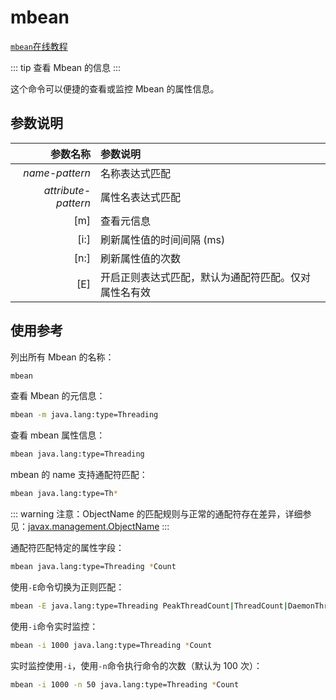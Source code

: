 # mbean

[`mbean`在线教程](https://arthas.aliyun.com/doc/arthas-tutorials.html?language=cn&id=command-mbean)

::: tip
查看 Mbean 的信息
:::

这个命令可以便捷的查看或监控 Mbean 的属性信息。

## 参数说明

|            参数名称 | 参数说明                                             |
| ------------------: | :--------------------------------------------------- |
|      _name-pattern_ | 名称表达式匹配                                       |
| _attribute-pattern_ | 属性名表达式匹配                                     |
|                 [m] | 查看元信息                                           |
|                [i:] | 刷新属性值的时间间隔 (ms)                            |
|                [n:] | 刷新属性值的次数                                     |
|                 [E] | 开启正则表达式匹配，默认为通配符匹配。仅对属性名有效 |

## 使用参考

列出所有 Mbean 的名称：

```bash
mbean
```

查看 Mbean 的元信息：

```bash
mbean -m java.lang:type=Threading
```

查看 mbean 属性信息：

```bash
mbean java.lang:type=Threading
```

mbean 的 name 支持通配符匹配：

```bash
mbean java.lang:type=Th*
```

::: warning
注意：ObjectName 的匹配规则与正常的通配符存在差异，详细参见：[javax.management.ObjectName](https://docs.oracle.com/javase/8/docs/api/javax/management/ObjectName.html?is-external=true)
:::

通配符匹配特定的属性字段：

```bash
mbean java.lang:type=Threading *Count
```

使用`-E`命令切换为正则匹配：

```bash
mbean -E java.lang:type=Threading PeakThreadCount|ThreadCount|DaemonThreadCount
```

使用`-i`命令实时监控：

```bash
mbean -i 1000 java.lang:type=Threading *Count
```

实时监控使用`-i`，使用`-n`命令执行命令的次数（默认为 100 次）：

```bash
mbean -i 1000 -n 50 java.lang:type=Threading *Count
```
